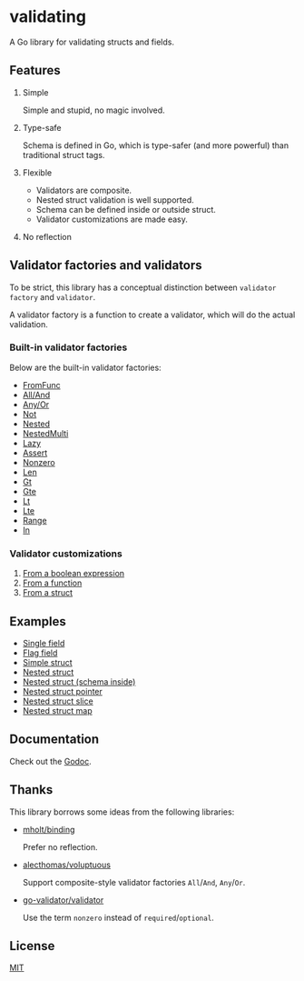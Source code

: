 # validating

A Go library for validating structs and fields.


## Features

1. Simple

    Simple and stupid, no magic involved.

2. Type-safe

    Schema is defined in Go, which is type-safer (and more powerful) than traditional struct tags.

3. Flexible

    - Validators are composite.
    - Nested struct validation is well supported.
    - Schema can be defined inside or outside struct.
    - Validator customizations are made easy.

4. No reflection


## Validator factories and validators

To be strict, this library has a conceptual distinction between `validator factory` and `validator`.

A validator factory is a function to create a validator, which will do the actual validation.

### Built-in validator factories

Below are the built-in validator factories:

- [FromFunc](https://godoc.org/github.com/RussellLuo/validating#FromFunc)
- [All/And](https://godoc.org/github.com/RussellLuo/validating#All)
- [Any/Or](https://godoc.org/github.com/RussellLuo/validating#All)
- [Not](https://godoc.org/github.com/RussellLuo/validating#Not)
- [Nested](https://godoc.org/github.com/RussellLuo/validating#Nested)
- [NestedMulti](https://godoc.org/github.com/RussellLuo/validating#NestedMulti)
- [Lazy](https://godoc.org/github.com/RussellLuo/validating#Lazy)
- [Assert](https://godoc.org/github.com/RussellLuo/validating#Assert)
- [Nonzero](https://godoc.org/github.com/RussellLuo/validating#Nonzero)
- [Len](https://godoc.org/github.com/RussellLuo/validating#Len)
- [Gt](https://godoc.org/github.com/RussellLuo/validating#Gt)
- [Gte](https://godoc.org/github.com/RussellLuo/validating#Gte)
- [Lt](https://godoc.org/github.com/RussellLuo/validating#Lt)
- [Lte](https://godoc.org/github.com/RussellLuo/validating#Lte)
- [Range](https://godoc.org/github.com/RussellLuo/validating#Range)
- [In](https://godoc.org/github.com/RussellLuo/validating#In)

### Validator customizations

1. [From a boolean expression](examples/nested-struct-pointer/main.go#L24)
2. [From a function](examples/customizations#L32-L34)
3. [From a struct](examples/customizations#L22-L26)


## Examples

- [Single field](examples/single-field/main.go)
- [Flag field](examples/flag-field/main.go)
- [Simple struct](examples/simple-struct/main.go)
- [Nested struct](examples/nested-struct/main.go)
- [Nested struct (schema inside)](examples/nested-struct-schema-inside/main.go)
- [Nested struct pointer](examples/nested-struct-pointer/main.go)
- [Nested struct slice](examples/nested-struct-slice/main.go)
- [Nested struct map](examples/nested-struct-map/main.go)


## Documentation

Check out the [Godoc][1].


## Thanks

This library borrows some ideas from the following libraries:

- [mholt/binding][2]

    Prefer no reflection.

- [alecthomas/voluptuous][3]

    Support composite-style validator factories `All`/`And`, `Any`/`Or`.

- [go-validator/validator][4]

    Use the term `nonzero` instead of `required`/`optional`.


## License

[MIT][5]


[1]: https://godoc.org/github.com/RussellLuo/validating
[2]: https://github.com/mholt/binding
[3]: https://github.com/alecthomas/voluptuous
[4]: https://github.com/go-validator/validator
[5]: http://opensource.org/licenses/MIT
